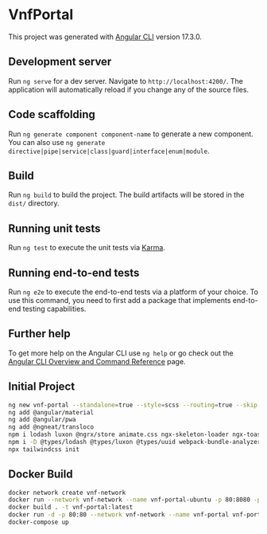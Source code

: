 # VnfPortal

This project was generated with [Angular CLI](https://github.com/angular/angular-cli) version 17.3.0.

## Development server

Run `ng serve` for a dev server. Navigate to `http://localhost:4200/`. The application will automatically reload if you change any of the source files.

## Code scaffolding

Run `ng generate component component-name` to generate a new component. You can also use `ng generate directive|pipe|service|class|guard|interface|enum|module`.

## Build

Run `ng build` to build the project. The build artifacts will be stored in the `dist/` directory.

## Running unit tests

Run `ng test` to execute the unit tests via [Karma](https://karma-runner.github.io).

## Running end-to-end tests

Run `ng e2e` to execute the end-to-end tests via a platform of your choice. To use this command, you need to first add a package that implements end-to-end testing capabilities.

## Further help

To get more help on the Angular CLI use `ng help` or go check out the [Angular CLI Overview and Command Reference](https://angular.io/cli) page.


## Initial Project

```bash
ng new vnf-portal --standalone=true --style=scss --routing=true --skip-git=true --ssr=false
ng add @angular/material
ng add @angular/pwa
ng add @ngneat/transloco
npm i lodash luxon @ngrx/store animate.css ngx-skeleton-loader ngx-toastr uuid zod hotkeys-js
npm i -D @types/lodash @types/luxon @types/uuid webpack-bundle-analyzer tailwindcss postcss autoprefixer tailwind-merge vitest prettier
npx tailwindcss init
```

## Docker Build

```bash
docker network create vnf-network
docker run --network vnf-network --name vnf-portal-ubuntu -p 80:8080 -p 443:8443 -p 22:22 -itd ubuntu:latest
docker build . -t vnf-portal:latest
docker run -d -p 80:80 --network vnf-network --name vnf-portal vnf-portal:latest
docker-compose up
```
